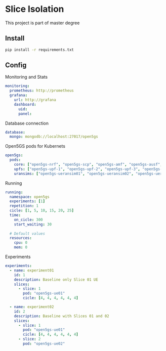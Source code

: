 # Slice Isolation 


This project is part of master degree

## Install


```bash
pip install -r requirements.txt
```


## Config

Monitoring and Stats

```yaml
monitoring:
  prometheus: http://prometheus
  grafana: 
    url: http://grafana
    dashboard:
      uid: 
      panel: 
```

Database connection

```yaml
database:
  mongo: mongodb://localhost:27017/open5gs
```

Open5GS pods for Kubernets

```yaml
open5gs:
  pods:
    core: ["open5gs-nrf", "open5gs-scp", "open5gs-amf", "open5gs-ausf","open5gs-bsf", "open5gs-nssf", "open5gs-pcf","open5gs-udm","open5gs-udr"]
    upfs: ["open5gs-upf-1", "open5gs-upf-2", "open5gs-upf-3", "open5gs-upf-4", "open5gs-upf-5"]
    uransims: ["open5gs-ueransim01", "open5gs-ueransim02", "open5gs-ueransim03", "open5gs-ueransim04", "open5gs-ueransim05"]
```

Running

```yaml
running:
  namespace: open5gs
  experiments: [1]
  repetition: 1
  cicle: [1, 5, 10, 15, 20, 25]
  time:
    on_cicle: 300
    start_waiting: 30
  
  # Default values
  resources:
    cpu: 0
    mem: 0
```

Experiments

```yaml
experiments:
  - name: experiment01
    id: 1
    description: Baseline only Slice 01 UE
    slices: 
      - slice: 1
        pod: "open5gs-ue01"
        cicle: [4, 4, 4, 4, 4, 4]

  - name: experiment02
    id: 2
    description: Baseline with Slices 01 and 02
    slices: 
      - slice: 1
        pod: "open5gs-ue01"
        cicle: [4, 4, 4, 4, 4, 4]
      - slice: 2
        pod: "open5gs-ue02"
```